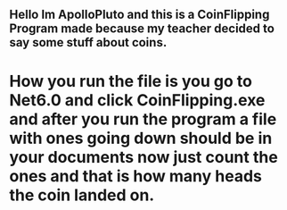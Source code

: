 ## Hello Im ApolloPluto and this is a CoinFlipping Program made because my teacher decided to say some stuff about coins.


# How you run the file is you go to Net6.0 and click CoinFlipping.exe and after you run the program a file with ones going down should be in your documents now just count the ones and that is how many heads the coin landed on.
